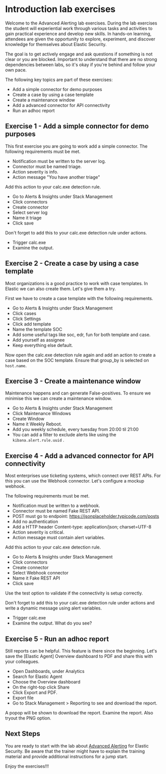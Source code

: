 # Introduction lab exercises

Welcome to the Advanced Alerting lab exercises. During the lab exercises the student will experiential work through various tasks and activities to gain practical experience and develop new skills. In hands-on learning, attendees are given the opportunity to explore, experiment, and discover knowledge for themselves about Elastic Security.

The goal is to get actively engage and ask questions if something is not clear or you are blocked. Important to understand that there are no strong dependencies between labs, so it's okay if you're behind and follow your own pace.

The following key topics are part of these exercises:

- Add a simple connector for demo purposes
- Create a case by using a case template
- Create a maintenance window
- Add a advanced connector for API connectivity
- Run an adhoc report

## Exercise 1 - Add a simple connector for demo purposes

This first exercise you are going to work add a simple connector.  The following requirements must be met.

- Notification must be written to the server log.
- Connector must be named triage.
- Action severity is info.
- Action message "You have another triage" 

Add this action to your calc.exe detection rule.

- Go to Alerts & Insights under Stack Management
- Click connectors
- Create connector
- Select server log
- Name it triage
- Click save

Don't forget to add this to your calc.exe detection rule under actions.
- Trigger calc.exe
- Examine the output.

## Exercise 2 - Create a case by using a case template

Most organizations is a good practice to work with case templates. In Elastic we can also create them.  Let's give them a try.

First we have to create a case template with the following requirements.

- Go to Alerts & Insights under Stack Management
- Click cases
- Click Settings
- Click add template
- Name the template SOC
- Add some useful tags like soc, edr, fun for both template and case.
- Add yourself as assignee
- Keep everything else default.

Now open the calc.exe detection rule again and add an action to create a case based on the SOC template. Ensure that group_by is selected on `host.name`.

## Exercise 3 - Create a maintenance window

Maintenance happens and can generate False-positives. To ensure we minimise this we can create a maintenance window.

- Go to Alerts & Insights under Stack Management
- Click Maintenance Windows
- Create Window
- Name it Weekly Reboot.
- Add you weekly schedule, every tuesday from 20:00 til 21:00
- You can add a filter to exclude alerts like using the `kibana.alert.rule.uuid` .

## Exercise 4 - Add a advanced connector for API connectivity

Most enterprises use ticketing systems, which connect over REST APIs. For this you can use the Webhook connector. Let's configure a mockup webhook.

The following requirements must be met.

- Notification must be written to a webhook.
- Connector must be named Fake REST API.
- POST must go to endpoint: https://jsonplaceholder.typicode.com/posts
- Add no authentication
- Add a HTTP header Content-type: application/json; charset=UTF-8
- Action severity is critical.
- Action message must contain alert variables.

Add this action to your calc.exe detection rule.

- Go to Alerts & Insights under Stack Management
- Click connectors
- Create connector
- Select Webhook connector
- Name it Fake REST API
- Click save

Use the test option to validate if the connectivity is setup correctly.

Don't forget to add this to your calc.exe detection rule under actions and write a dynamic message using alert variables.
- Trigger calc.exe
- Examine the output. What do you see?

## Exercise 5 - Run an adhoc report

Still reports can be helpful. This feature is there since the beginning. Let's save the [Elastic Agent] Overview dashboard to PDF and share this with your colleagues.

- Open Dashboards, under Analytics
- Search for Elastic Agent
- Choose the Overview dashboard
- On the right-top click Share
- Click Export and PDF.
- Export file
- Go to  Stack Management > Reporting to see and download the report.

A popop will be shown to download the report. Examine the report. Also tryout the PNG option.

## Next Steps

You are ready to start with the lab about [Advanced Alerting](../06-AdvancedAlerting/README.md) for Elastic Security. Be aware that the trainer might have to explain the training material and provide additional instructions for a jump start.

Enjoy the exercises!!!